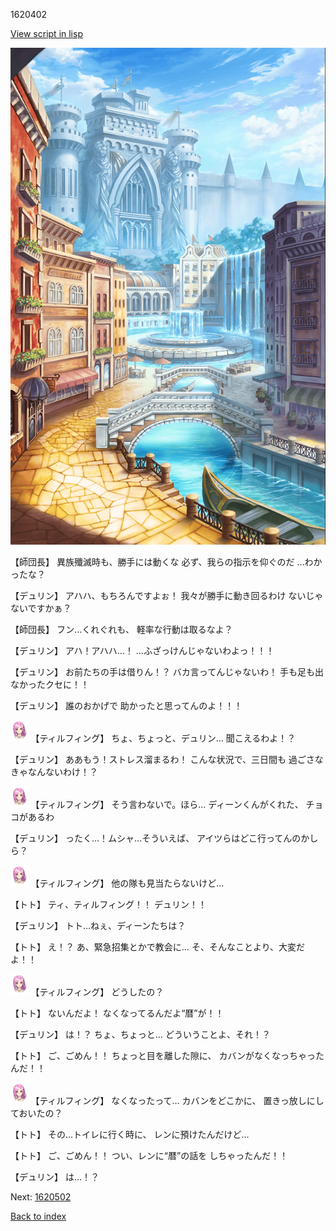 1620402

[View script in lisp](../scripts/1620402.txt)

![006_town.png](../images/backgrounds/006_town.png)

【師団長】
異族殲滅時も、勝手には動くな
必ず、我らの指示を仰ぐのだ
…わかったな？

【デュリン】
アハハ、もちろんですよぉ！
我々が勝手に動き回るわけ
ないじゃないですかぁ？

【師団長】
フン…くれぐれも、
軽率な行動は取るなよ？

【デュリン】
アハ！アハハ…！
…ふざっけんじゃないわよっ！！！

【デュリン】
お前たちの手は借りん！？
バカ言ってんじゃないわ！
手も足も出なかったクセに！！

【デュリン】
誰のおかげで
助かったと思ってんのよ！！！

<img src="../images/units/101411.png" alt="101411.png" height="34"/>
【ティルフィング】
ちょ、ちょっと、デュリン…
聞こえるわよ！？

【デュリン】
ああもう！ストレス溜まるわ！
こんな状況で、三日間も
過ごさなきゃなんないわけ！？

<img src="../images/units/101411.png" alt="101411.png" height="34"/>
【ティルフィング】
そう言わないで。ほら…
ディーンくんがくれた、
チョコがあるわ

【デュリン】
ったく…！ムシャ…そういえば、
アイツらはどこ行ってんのかしら？

<img src="../images/units/101411.png" alt="101411.png" height="34"/>
【ティルフィング】
他の隊も見当たらないけど…

【トト】
ティ、ティルフィング！！
デュリン！！

【デュリン】
トト…ねぇ、ディーンたちは？

【トト】
え！？
あ、緊急招集とかで教会に…
そ、そんなことより、大変だよ！！

<img src="../images/units/101411.png" alt="101411.png" height="34"/>
【ティルフィング】
どうしたの？

【トト】
ないんだよ！
なくなってるんだよ“暦”が！！

【デュリン】
は！？
ちょ、ちょっと…
どういうことよ、それ！？

【トト】
ご、ごめん！！
ちょっと目を離した隙に、
カバンがなくなっちゃったんだ！！

<img src="../images/units/101411.png" alt="101411.png" height="34"/>
【ティルフィング】
なくなったって…
カバンをどこかに、
置きっ放しにしておいたの？

【トト】
その…トイレに行く時に、
レンに預けたんだけど…

【トト】
ご、ごめん！！
つい、レンに“暦”の話を
しちゃったんだ！！

【デュリン】
は…！？

Next: [1620502](1620502.md)

[Back to index](index.md)
